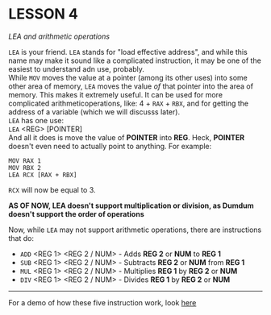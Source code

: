 # **LESSON 4**
*LEA and arithmetic operations*

`LEA` is your friend. `LEA` stands for "load effective address", and while this name may make it sound like a complicated instruction, it may be one of the easiest to understand adn use, probably.  
While `MOV` moves the value at a pointer (among its other uses) into some other area of memory, `LEA` moves the value *of* that pointer into the area of memory. This makes it extremely useful. It can be used for more complicated arithmeticoperations, like: 4 + `RAX` + `RBX`, and for getting the address of a variable (which we will discusss later).  
`LEA` has one use:  
`LEA` \<REG> \[POINTER\]  
And all it does is move the value of **POINTER** into **REG**. Heck, **POINTER** doesn't even need to actually point to anything. For example:  

```
MOV RAX 1
MOV RBX 2
LEA RCX [RAX + RBX]
```

`RCX` will now be equal to 3. 

**AS OF NOW, LEA doesn't support multiplication or division, as Dumdum doesn't support the order of operations**

Now, while `LEA` may not support arithmetic operations, there are instructions that do:
+ `ADD` \<REG 1> \<REG 2 / NUM> - Adds **REG 2** or **NUM** to **REG 1**
+ `SUB` \<REG 1> \<REG 2 / NUM> - Subtracts **REG 2** or **NUM** from **REG 1**
+ `MUL` \<REG 1> \<REG 2 / NUM> - Multiplies **REG 1** by **REG 2** or **NUM**
+ `DIV` \<REG 1> \<REG 2 / NUM> - Divides **REG 1** by **REG 2** or **NUM** 

***

For a demo of how these five instruction work, look [here](../../demos/tutorials/lea.asm)